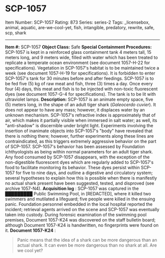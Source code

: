 # SCP-1057
Item Number: SCP-1057
Rating: 873
Series: series-2
Tags: _licensebox, animal, aquatic, are-we-cool-yet, fish, intangible, predatory, rewrite, safe, scp, shark

---

**Item #:** SCP-1057
**Object Class:** Safe
**Special Containment Procedures:** SCP-1057 is kept in a reinforced glass containment tank 4 meters tall, 15 meters long, and 9 meters wide, filled with water which has been treated to replicate a temperate ocean environment (see document 1057-H-22 for specifications). Vegetation in SCP-1057's habitat is to be maintained twice a week (see document 1057-H-19 for specifications). It is forbidden to enter SCP-1057's tank for 30 minutes before and after feedings.
SCP-1057 is to be fed five (5) kg of raw meat and fish, three (3) times a day. Once every four (4) days, this meat and fish is to be injected with non-toxic fluorescent dyes (see document 1057-G-4 for specifications). The tank is to be lit with ultraviolet lamps.
**Description:** SCP-1057 is an animate empty space, five (5) meters long, in the shape of an adult tiger shark (_Galeocerdo cuvier_). It does not appear to have any mass; however, it displaces water by an unknown mechanism. SCP-1057's refractive index is approximately that of air, which makes it partially visible when immersed in salt water; as well, its "anti-shadow" is discernible under bright light. Experiments involving the insertion of inanimate objects into SCP-1057's "body" have revealed that there is nothing there; however, further experiments along these lines are contraindicated, as this triggers extremely aggressive behavior on the part of SCP-1057.
SCP-1057's behavior has been assessed by Foundation ichthyologists as being within normal parameters for an adult tiger shark. Any food consumed by SCP-1057 disappears, with the exception of the non-digestible fluorescent dyes which are regularly added to SCP-1057's food to facilitate monitoring its behavior. These dyes persist within SCP-1057 for five to nine days, and outline a digestive and circulatory system; several hypotheses to explain how this is possible when there is manifestly no actual shark present have been suggested, tested, and disproved (see archive 1057-N4).
**Acquisition log** : SCP-1057 was captured in the █████████ Public Swimming Pool, in [REDACTED], where it killed two swimmers and mutilated a lifeguard; five people were killed in the ensuing panic. Foundation personnel embedded in the local hospital reported the incident; retrieval agents arrived on the scene and SCP-1057 was eventually taken into custody. During forensic examination of the swimming pool premises, Document 1057-K24 was discovered on the staff bulletin board; although Document 1057-K24 is handwritten, no fingerprints were found on it.
**Document 1057-K24** :
> Panic means that the idea of a shark can be more dangerous than an actual shark.
> It can even be more dangerous than no shark at all.
> Are we cool yet?